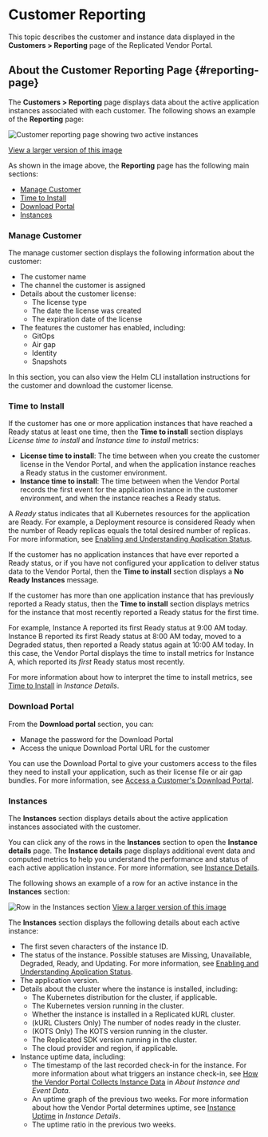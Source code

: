 # Customer Reporting

This topic describes the customer and instance data displayed in the **Customers > Reporting** page of the Replicated Vendor Portal.

## About the Customer Reporting Page {#reporting-page}

The **Customers > Reporting** page displays data about the active application instances associated with each customer. The following shows an example of the **Reporting** page:

![Customer reporting page showing two active instances](/images/customer-reporting-page.png)

[View a larger version of this image](/images/customer-reporting-page.png)

As shown in the image above, the **Reporting** page has the following main sections:
* [Manage Customer](#manage-customer)
* [Time to Install](#time-to-install)
* [Download Portal](#download-portal)
* [Instances](#instances)

### Manage Customer

The manage customer section displays the following information about the customer:

* The customer name
* The channel the customer is assigned
* Details about the customer license:
  * The license type
  * The date the license was created
  * The expiration date of the license
* The features the customer has enabled, including:
  * GitOps
  * Air gap
  * Identity
  * Snapshots
  
In this section, you can also view the Helm CLI installation instructions for the customer and download the customer license.

### Time to Install

If the customer has one or more application instances that have reached a Ready status at least one time, then the **Time to install** section displays _License time to install_ and _Instance time to install_ metrics:

* **License time to install**: The time between when you create the customer license in the Vendor Portal, and when the application instance reaches a Ready status in the customer environment.
* **Instance time to install**: The time between when the Vendor Portal records the first event for the application instance in the customer environment, and when the instance reaches a Ready status.

A _Ready_ status indicates that all Kubernetes resources for the application are Ready. For example, a Deployment resource is considered Ready when the number of Ready replicas equals the total desired number of replicas. For more information, see [Enabling and Understanding Application Status](insights-app-status).

If the customer has no application instances that have ever reported a Ready status, or if you have not configured your application to deliver status data to the Vendor Portal, then the **Time to install** section displays a **No Ready Instances** message.

If the customer has more than one application instance that has previously reported a Ready status, then the **Time to install** section displays metrics for the instance that most recently reported a Ready status for the first time.

For example, Instance A reported its first Ready status at 9:00 AM today. Instance B reported its first Ready status at 8:00 AM today, moved to a Degraded status, then reported a Ready status again at 10:00 AM today. In this case, the Vendor Portal displays the time to install metrics for Instance A, which reported its _first_ Ready status most recently.

For more information about how to interpret the time to install metrics, see [Time to Install](instance-insights-details#time-to-install) in _Instance Details_.

### Download Portal

From the **Download portal** section, you can:
* Manage the password for the Download Portal
* Access the unique Download Portal URL for the customer

You can use the Download Portal to give your customers access to the files they need to install your application, such as their license file or air gap bundles. For more information, see [Access a Customer's Download Portal](releases-share-download-portal).

### Instances

The **Instances** section displays details about the active application instances associated with the customer.

You can click any of the rows in the **Instances** section to open the **Instance details** page. The **Instance details** page displays additional event data and computed metrics to help you understand the performance and status of each active application instance. For more information, see [Instance Details](instance-insights-details).

The following shows an example of a row for an active instance in the **Instances** section:

![Row in the Instances section](/images/instance-row.png)
[View a larger version of this image](/images/instance-row.png)

The **Instances** section displays the following details about each active instance:
* The first seven characters of the instance ID.
* The status of the instance. Possible statuses are Missing, Unavailable, Degraded, Ready, and Updating. For more information, see [Enabling and Understanding Application Status](insights-app-status).
* The application version.
* Details about the cluster where the instance is installed, including:
   * The Kubernetes distribution for the cluster, if applicable.
   * The Kubernetes version running in the cluster.
   * Whether the instance is installed in a Replicated kURL cluster.
   * (kURL Clusters Only) The number of nodes ready in the cluster.
   * (KOTS Only) The KOTS version running in the cluster.
   * The Replicated SDK version running in the cluster.
   * The cloud provider and region, if applicable.
* Instance uptime data, including:
   * The timestamp of the last recorded check-in for the instance. For more information about what triggers an instance check-in, see [How the Vendor Portal Collects Instance Data](instance-insights-event-data#about-reporting) in _About Instance and Event Data_.
   * An uptime graph of the previous two weeks. For more information about how the Vendor Portal determines uptime, see [Instance Uptime](instance-insights-details#instance-uptime) in _Instance Details_.
   * The uptime ratio in the previous two weeks.